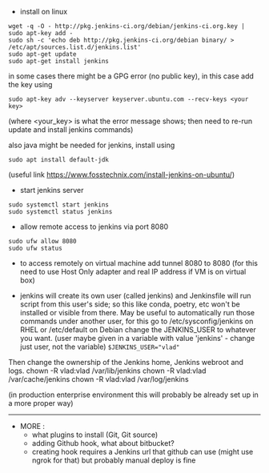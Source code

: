 * install on linux
```
wget -q -O - http://pkg.jenkins-ci.org/debian/jenkins-ci.org.key | sudo apt-key add -
sudo sh -c 'echo deb http://pkg.jenkins-ci.org/debian binary/ > /etc/apt/sources.list.d/jenkins.list'
sudo apt-get update
sudo apt-get install jenkins
```
in some cases there might be a GPG error (no public key), in this case add the key using
```
sudo apt-key adv --keyserver keyserver.ubuntu.com --recv-keys <your key>
```
(where <your_key> is what the error message shows; then need to re-run update and install jenkins commands)

also java might be needed for jenkins, install using 
```
sudo apt install default-jdk
```
(useful link https://www.fosstechnix.com/install-jenkins-on-ubuntu/)


* start jenkins server
```
sudo systemctl start jenkins
sudo systemctl status jenkins
```

* allow remote access to jenkins via port 8080
```
sudo ufw allow 8080
sudo ufw status
```

* to access remotely on virtual machine add tunnel 8080 to 8080 
(for this need to use Host Only adapter and real IP address if VM is on virtual box)


* jenkins will create its own user (called jenkins) and Jenkinsfile will run script from this user's side; 
so this like conda, poetry, etc won't be installed or visible from there. May be useful to automatically run those commands under another user, for this
go to /etc/sysconfig/jenkins on RHEL or /etc/default on Debian change the JENKINS_USER to whatever you want. 
(user maybe given in a variable with value 'jenkins' - change just user, not the variable)
```$JENKINS_USER="vlad"```

Then change the ownership of the Jenkins home, Jenkins webroot and logs.
chown -R vlad:vlad /var/lib/jenkins 
chown -R vlad:vlad /var/cache/jenkins
chown -R vlad:vlad /var/log/jenkins

(in production enterprise environment this will probably be already set up in a more proper way)


---------------

* MORE :
	- what plugins to install (Git, Git source)
	- adding Github hook, what about bitbucket?
	- creating hook requires a Jenkins url that github can use (might use ngrok for that)
	but probably manual deploy is fine